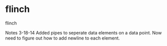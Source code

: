 flinch
======

flinch


Notes
3-18-14
Added pipes to seperate data elements on a data point. Now need to figure out how to add newline to each element.
